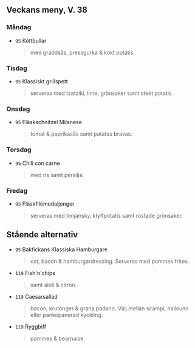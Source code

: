 ## Veckans meny, V. 38

### Måndag 

* `95` Köttbullar 
  > med gräddsås, pressgurka & kokt potatis.
  


### Tisdag

* `95` Klassiskt grillspett
  > serveras med tzatziki, lime, grönsaker samt stekt potatis.  
  


### Onsdag

* `95`  Fläskschnitzel Milanese
  >  tomat & paprikasås samt patatas bravas.



### Torsdag

* `95`  Chili con carne 
  > med ris samt persilja. 


### Fredag

* `95` Fläskfilémedaljonger 
  > serveras med timjansky, klyftpotatis samt rostade grönsaker. 


## Stående alternativ

* `95` Bakfickans Klassiska Hamburgare
  > ost, bacon & hamburgardressing. Serveras med pommes frites.

* `119` Fish'n'chips  
  >  samt aioli & citron.

* `119` Caesarsallad
  > bacon, krutonger & grana padano. Välj mellan scampi, halloumi eller pankopanerad kyckling.
  
* `119` Ryggbiff
  > pommes & bearnaise.

